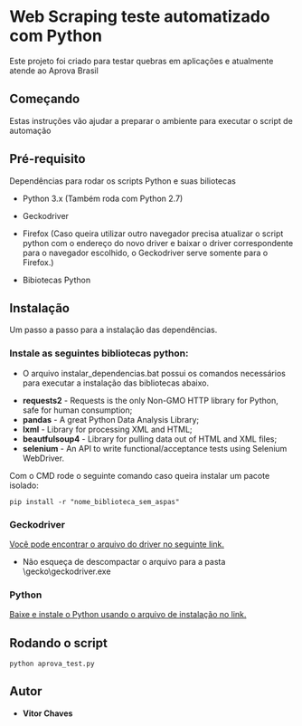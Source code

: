 # Web Scraping teste automatizado com Python

Este projeto foi criado para testar quebras em aplicações e atualmente atende ao Aprova Brasil

## Começando

Estas instruções vão ajudar a preparar o ambiente para executar o script de automação

## Pré-requisito

Dependências para rodar os scripts Python e suas biliotecas

* Python 3.x (Também roda com Python 2.7)
* Geckodriver
* Firefox (Caso queira utilizar outro navegador precisa atualizar o script python com o endereço do novo driver e baixar o driver correspondente para o navegador escolhido, o Geckodriver serve somente para o Firefox.)


* Bibiotecas Python

## Instalação

Um passo a passo para a instalação das dependências.

### Instale as seguintes bibliotecas python:

- O arquivo instalar_dependencias.bat possui os comandos necessários para executar a instalação das bibliotecas abaixo.

 * **requests2** - Requests is the only Non-GMO HTTP library for Python, safe for human consumption;
 * **pandas** - A great Python Data Analysis Library;
 * **lxml** - Library for processing XML and HTML;
 * **beautfulsoup4** - Library for pulling data out of HTML and XML files;
 * **selenium** - An API to write functional/acceptance tests using Selenium WebDriver.

Com o CMD rode o seguinte comando caso queira instalar um pacote isolado:
```
pip install -r "nome_biblioteca_sem_aspas"
```

### Geckodriver 

[Você pode encontrar o arquivo do driver no seguinte link.](https://github.com/mozilla/geckodriver/releases)
- Não esqueça de descompactar o arquivo para a pasta \gecko\geckodriver.exe

### Python

[Baixe e instale o Python usando o arquivo de instalação no link.](https://www.python.org/downloads/)

## Rodando o script

```
python aprova_test.py
```

## Autor

* **Vitor Chaves**


